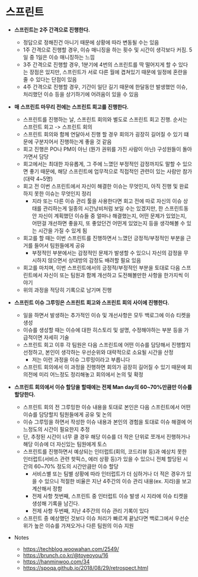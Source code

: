 # 스프린트
      
- **스프린트는 2주 간격으로 진행한다.**
	- 정답으로 정해진건 아니기 때문에 상황에 따라 변동될 수는 있음
	- 1주 간격으로 진행할 경우, 이슈 매니징을 하는 횟수 및 시간이 생각보다 커짐. 5일 중 1일은 이슈 매니징하는 느낌
	- 3주 간격으로 진행할 경우, 1분기에 4번의 스프린트를 딱 떨어지게 할 수 있다는 장점은 있지만, 스프린트가 서로 다른 월에 겹쳐있기 때문에 일정에 혼란을 줄 수 있다는 단점이 있음
	- 4주 간격으로 진행할 경우, 기간이 일단 길기 때문에 한달동안 발생했언 이슈, 처리했던 이슈 등을 상기하기에 어려움이 있을 수 있음
      
- **매 스프린트 마무리 전에는 스프린트 회고를 진행한다.**
	- 스프린트를 진행하는 날, 스프린트 회의와 별도로 스프린트 회고 진행. 순서는 스프린트 회고 -> 스프린트 회의
	- 스프린트 회의와 함께 연달아서 진행 할 경우 회의가 굉장히 길어질 수 있기 떄문에 구분지어서 진행하는게 좋을 것 같음
	- 회고 진행은 PO나 PM이 아닌 (뭔가 권위를 가진 사람이 아닌) 구성원들이 돌아가면서 담당
	- 회고에서는 최대한 자유롭게, 그 주에 느꼈던 부정적인 감정까지도 말할 수 있으면 좋기 때문에, 해당 스프린트에 업무적으로 직접적인 관련이 있는 사람만 참가 (대략 4~5명)
	- 회고 전 이번 스프린트에서 자신이 해결한 이슈는 무엇인지, 아직 진행 및 완료하지 못한 이슈는 무엇인지 정리
		- 지라 또는 다른 이슈 관리 툴을 사용한다면 회고 전에 따로 자신의 이슈 상태를 관리하는게 일종의 시간낭비처럼 보일 수는 있겠지만, 한 스프린트동안 자신이 계획했던 이슈들 중 얼마나 해결했는지, 어떤 문제가 있었는지, 어떤걸 개선하면 좋을지, 또 좋았던건 어떤게 있었는지 등을 생각해볼 수 있는 시간을 가질 수 있게 됨
	- 회고를 할 때는 이번 스프린트를 진행하면서 느꼈던 긍정적/부정적인 부분을 근거를 들어서 팀원들에게 공유
		- 부정적인 부분에서는 감정적인 문제가 발생할 수 있으니 자신의 감정을 무시하지 않으면서 상대방의 감정도 배려할 필요 있음 
	- 회고를 마치며, 이번 스프린트에서의 긍정적/부정적인 부분을 토대로 다음 스프린트에서 자신이 또는 팀원과 함께 개선하고 도전해볼만한 사항을 한가지씩 이야기
	- 위의 과정을 적당히 기록으로 남기며 진행
      
- **스프린트 이슈 그루밍은 스프린트 회고와 스프린트 회의 사이에 진행한다.**
	- 일을 하면서 발생하는 추가적인 이슈 및 개선사항은 모두 백로그에 이슈 티켓을 생성
	- 이슈를 생성할 때는 이슈에 대한 히스토리 및 설명, 수정해야하는 부분 등을 가급적이면 자세히 기술
	- 스프린트 회고 이후 각 팀원은 다음 스프린트에 어떤 이슈를 담당해서 진행할지 선정하고, 본인이 생각하는 우선순위와 대략적으로 소요될 시간을 산정
		- 저는 이런 과정을 이슈 그루밍이라고 부릅니다
	- 스프린트 회의에서 이 과정을 진행하면 회의가 굉장히 길어질 수 있기 때문에 회의전에 미리 어느정도 정리해놓고 회의에서 논의 및 확정
      
- **스프린트 회의에서 이슈 할당을 할때에는 전체 Man day의 60~70%만큼만 이슈를 할당한다.**
	- 스프린트 회의 전 그루밍한 이슈 내용을 토대로 본인은 다음 스프린트에서 어떤 이슈를 담당할지 팀원들에게 공유 및 논의
	- 이슈 그루밍을 하면서 작성한 이슈 내용과 본인의 경험을 토대로 이슈 해결에 어느정도의 시간이 필요한지 추정
	- 단, 추정된 시간이 너무 클 경우 해당 이슈를 더 작은 단위로 쪼개서 진행하거나 해당 이슈에 더 자신있는 팀원에게 토스
	- 스프린트를 진행하면서 예상되는 인터럽트(회의, 코드리뷰 등)과 예상치 못한 인터럽트(서비스 관련 핫픽스, 에러 상황 등)가 있을 수 있으니 전체 할당된 시간의 60~70% 정도의 시간만큼만 이슈 할당
		- 서비스별 또는 팀별 상황에 따라 인터럽트가 더 심하거나 더 적은 경우가 있을 수 있으니 적절한 비율은 지난 4주간의 이슈 관리 내용(ex. 지라)을 보고 계산해서 정함
		- 전제 사항 첫번째, 스프린트 중 인터럽트 이슈 발생 시 지라에 이슈 티켓을 생성해 기록을 남긴다.
		- 전제 사항 두번째, 지난 4주간의 이슈 관리 기록이 있다  
	- 스프린트 중 예상했던 것보다 이슈 처리가 빠르게 끝났다면 백로그에서 우선순위가 높은 이슈를 가져오거나 다른 팀원의 이슈 지원

	
- Notes
	- https://techblog.woowahan.com/2549/
	- https://brunch.co.kr/@toyeoyou/16
	- https://hanminwoo.com/34
	- https://spoqa.github.io/2018/08/29/retrospect.html